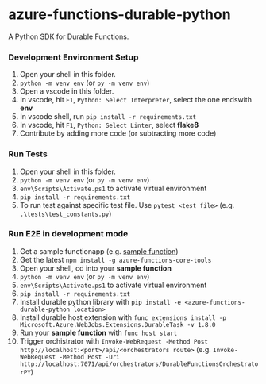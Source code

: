 # azure-functions-durable-python
A Python SDK for Durable Functions.


### Development Environment Setup
1. Open your shell in this folder.
2. `python -m venv env` (or `py -m venv env`)
3. Open a vscode in this folder.
4. In vscode, hit `F1`, `Python: Select Interpreter`, select the one endswith **env**
5. In vscode shell, run `pip install -r requirements.txt`
6. In vscode, hit `F1`, `Python: Select Linter`, select **flake8**
7. Contribute by adding more code (or subtracting more code)


### Run Tests
1. Open your shell in this folder.
2. `python -m venv env` (or `py -m venv env`)
3. `env\Scripts\Activate.ps1` to activate virtual environment
4. `pip install -r requirements.txt`
5. To run test against specific test file. Use `pytest <test file>` (e.g. `.\tests\test_constants.py`)


### Run E2E in development mode
1. Get a sample functionapp (e.g. [sample function](https://github.com/Hazhzeng/python-durable-function))
2. Get the latest `npm install -g azure-functions-core-tools`
3. Open your shell, cd into your **sample function**
4. `python -m venv env` (or `py -m venv env`)
5. `env\Scripts\Activate.ps1` to activate virtual environment
6. `pip install -r requirements.txt`
7. Install durable python library with `pip install -e <azure-functions-durable-python location>`
8. Install durable host extension with `func extensions install -p Microsoft.Azure.WebJobs.Extensions.DurableTask -v 1.8.0`
9. Run your **sample function** with `func host start`
10. Trigger orchistrator with `Invoke-WebRequest -Method Post http://localhost:<port>/api/<orchestrators route>` (e.g. `Invoke-WebRequest -Method Post -Uri http://localhost:7071/api/orchestrators/DurableFunctionsOrchestratorPY`)
